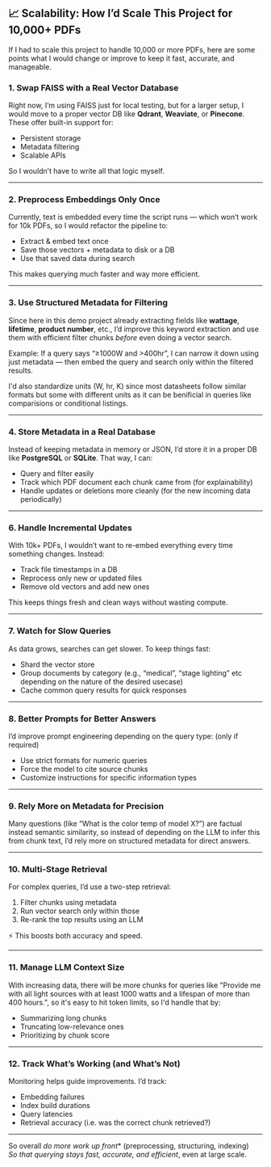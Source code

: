 ## 📈 Scalability: How I’d Scale This Project for 10,000+ PDFs

If I had to scale this project to handle 10,000 or more PDFs, here are some points what I would change or improve to keep it fast, accurate, and manageable.

### 1. Swap FAISS with a Real Vector Database

Right now, I’m using FAISS just for local testing, but for a larger setup, I would move to a proper vector DB like **Qdrant**, **Weaviate**, or **Pinecone**. These offer built-in support for:

- Persistent storage
- Metadata filtering
- Scalable APIs

So I wouldn’t have to write all that logic myself.

---

### 2. Preprocess Embeddings Only Once

Currently, text is embedded every time the script runs — which won’t work for 10k PDFs, so I would refactor the pipeline to:

- Extract & embed text once
- Save those vectors + metadata to disk or a DB
- Use that saved data during search

This makes querying much faster and way more efficient.

---

### 3. Use Structured Metadata for Filtering

Since here in this demo project already extracting fields like **wattage**, **lifetime**, **product number**, etc., I’d improve this keyword extraction and use them with efficient filter chunks *before* even doing a vector search.

Example: If a query says “≥1000W and >400hr”, I can narrow it down using just metadata — then embed the query and search only within the filtered results.

I'd also standardize units (W, hr, K) since most datasheets follow similar formats but some with different units as it can be benificial in queries like comparisions or conditional listings.

---

### 4. Store Metadata in a Real Database

Instead of keeping metadata in memory or JSON, I’d store it in a proper DB like **PostgreSQL** or **SQLite**. That way, I can:

- Query and filter easily
- Track which PDF document each chunk came from (for explainability)
- Handle updates or deletions more cleanly (for the new incoming data periodically)

---


### 6. Handle Incremental Updates

With 10k+ PDFs, I wouldn’t want to re-embed everything every time something changes. Instead:

- Track file timestamps in a DB
- Reprocess only new or updated files
- Remove old vectors and add new ones

 This keeps things fresh and clean ways without wasting compute.

---

### 7. Watch for Slow Queries

As data grows, searches can get slower. To keep things fast:

- Shard the vector store
- Group documents by category (e.g., “medical”, “stage lighting” etc depending on the nature of the desired usecase)
- Cache common query results for quick responses

---

### 8. Better Prompts for Better Answers

I’d improve prompt engineering depending on the query type: (only if required)

- Use strict formats for numeric queries
- Force the model to cite source chunks
- Customize instructions for specific information types

---

### 9. Rely More on Metadata for Precision

Many questions (like “What is the color temp of model X?”) are factual instead semantic similarity, so instead of depending on the LLM to infer this from chunk text, I’d rely more on structured metadata for direct answers.

---

### 10. Multi-Stage Retrieval

For complex queries, I’d use a two-step retrieval:

1. Filter chunks using metadata
2. Run vector search only within those
3. Re-rank the top results using an LLM

⚡ This boosts both accuracy and speed.

---

### 11. Manage LLM Context Size

With increasing data, there will be more chunks for queries like "Provide me with all light sources with at least 1000 watts and a lifespan of more than 400 hours.", so it's easy to hit token limits, so I'd handle that by:

- Summarizing long chunks
- Truncating low-relevance ones
- Prioritizing by chunk score

---

### 12. Track What’s Working (and What’s Not)

Monitoring helps guide improvements. I’d track:

- Embedding failures
- Index build durations
- Query latencies
- Retrieval accuracy (i.e. was the correct chunk retrieved?)

---

So overall *do more work up front** (preprocessing, structuring, indexing)  
*So that querying stays fast, accurate, and efficient*, even at large scale.
